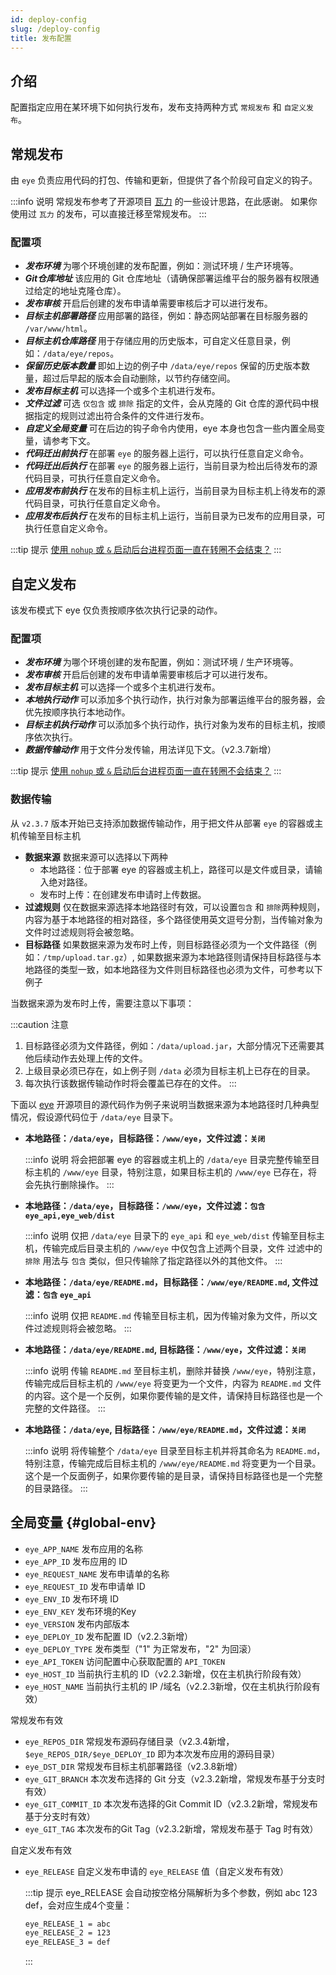 ```yaml
---
id: deploy-config
slug: /deploy-config
title: 发布配置
---
```


## 介绍
配置指定应用在某环境下如何执行发布，发布支持两种方式 `常规发布` 和 `自定义发布`。

## 常规发布
由 `eye` 负责应用代码的打包、传输和更新，但提供了各个阶段可自定义的钩子。

:::info 说明
常规发布参考了开源项目 [瓦力](https://github.com/meolu/walle-web) 的一些设计思路，在此感谢。
如果你使用过 `瓦力` 的发布，可以直接迁移至常规发布。
:::

### 配置项
- ***发布环境*** 为哪个环境创建的发布配置，例如：测试环境 / 生产环境等。
- ***Git仓库地址*** 该应用的 Git 仓库地址（请确保部署运维平台的服务器有权限通过给定的地址克隆仓库）。
- ***发布审核*** 开启后创建的发布申请单需要审核后才可以进行发布。
- ***目标主机部署路径*** 应用部署的路径，例如：静态网站部署在目标服务器的 `/var/www/html`。
- ***目标主机仓库路径*** 用于存储应用的历史版本，可自定义任意目录，例如：`/data/eye/repos`。
- ***保留历史版本数量*** 即如上边的例子中 `/data/eye/repos` 保留的历史版本数量，超过后早起的版本会自动删除，以节约存储空间。
- ***发布目标主机*** 可以选择一个或多个主机进行发布。
- ***文件过滤*** 可选 `仅包含` 或 `排除` 指定的文件，会从克隆的 Git 仓库的源代码中根据指定的规则过滤出符合条件的文件进行发布。
- ***自定义全局变量*** 可在后边的钩子命令内使用，eye 本身也包含一些内置全局变量，请参考下文。
- ***代码迁出前执行*** 在部署 `eye` 的服务器上运行，可以执行任意自定义命令。
- ***代码迁出后执行*** 在部署 `eye` 的服务器上运行，当前目录为检出后待发布的源代码目录，可执行任意自定义命令。
- ***应用发布前执行*** 在发布的目标主机上运行，当前目录为目标主机上待发布的源代码目录，可执行任意自定义命令。
- ***应用发布后执行*** 在发布的目标主机上运行，当前目录为已发布的应用目录，可执行任意自定义命令。

:::tip 提示
[使用 `nohup` 或 `&` 启动后台进程页面一直在转圈不会结束？](/docs/use-problem#nohup)
:::

## 自定义发布
该发布模式下 eye 仅负责按顺序依次执行记录的动作。

### 配置项
- ***发布环境*** 为哪个环境创建的发布配置，例如：测试环境 / 生产环境等。
- ***发布审核*** 开启后创建的发布申请单需要审核后才可以进行发布。
- ***发布目标主机*** 可以选择一个或多个主机进行发布。
- ***本地执行动作*** 可以添加多个执行动作，执行对象为部署运维平台的服务器，会优先按顺序执行本地动作。
- ***目标主机执行动作*** 可以添加多个执行动作，执行对象为发布的目标主机，按顺序依次执行。
- ***数据传输动作*** 用于文件分发传输，用法详见下文。（v2.3.7新增）

:::tip 提示
[使用 `nohup` 或 `&` 启动后台进程页面一直在转圈不会结束？](/docs/use-problem#nohup)
:::

### 数据传输
从 `v2.3.7` 版本开始已支持添加数据传输动作，用于把文件从部署 `eye` 的容器或主机传输至目标主机

- **数据来源** 数据来源可以选择以下两种
    - 本地路径：位于部署 eye 的容器或主机上，路径可以是文件或目录，请输入绝对路径。
    - 发布时上传：在创建发布申请时上传数据。
- **过滤规则** 仅在数据来源选择本地路径时有效，可以设置`包含` 和 `排除`两种规则，内容为基于本地路径的相对路径，多个路径使用英文逗号分割，当传输对象为文件时过滤规则将会被忽略。
- **目标路径** 如果数据来源为发布时上传，则目标路径必须为一个文件路径（例如：`/tmp/upload.tar.gz`）, 如果数据来源为本地路径则请保持目标路径与本地路径的类型一致，如本地路径为文件则目标路径也必须为文件，可参考以下例子

当数据来源为发布时上传，需要注意以下事项：

:::caution 注意
1. 目标路径必须为文件路径，例如：`/data/upload.jar`，大部分情况下还需要其他后续动作去处理上传的文件。
2. 上级目录必须已存在，如上例子则 `/data` 必须为目标主机上已存在的目录。
3. 每次执行该数据传输动作时将会覆盖已存在的文件。
:::

下面以 [eye](https://github.com/xqk/eye) 开源项目的源代码作为例子来说明当数据来源为本地路径时几种典型情况，假设源代码位于 `/data/eye` 目录下。

- **本地路径：`/data/eye`，目标路径：`/www/eye`，文件过滤：`关闭`**

  :::info 说明 
  将会把部署 eye 的容器或主机上的 `/data/eye` 目录完整传输至目标主机的 `/www/eye` 目录，特别注意，如果目标主机的 `/www/eye` 已存在，将会先执行删除操作。
  :::

- **本地路径：`/data/eye`，目标路径：`/www/eye`，文件过滤：`包含` `eye_api,eye_web/dist`**

  :::info 说明
  仅把 `/data/eye` 目录下的 `eye_api` 和 `eye_web/dist` 传输至目标主机，传输完成后目录主机的 `/www/eye` 中仅包含上述两个目录，文件
  过滤中的 `排除` 用法与 `包含` 类似，但只传输除了指定路径以外的其他文件。
  :::

- **本地路径：`/data/eye/README.md`，目标路径：`/www/eye/README.md`, 文件过滤：`包含` `eye_api`**

  :::info 说明
  仅把 `README.md` 传输至目标主机，因为传输对象为文件，所以文件过滤规则将会被忽略。
  :::

- **本地路径：`/data/eye/README.md`, 目标路径：`/www/eye`，文件过滤：`关闭`**

  :::info 说明
  传输 `README.md` 至目标主机，删除并替换 `/www/eye`，特别注意，传输完成后目标主机的 `/www/eye` 将变更为一个文件，内容为 `README.md` 
  文件的内容。这个是一个反例，如果你要传输的是文件，请保持目标路径也是一个完整的文件路径。
  :::

- **本地路径：`/data/eye`, 目标路径：`/www/eye/README.md`，文件过滤：`关闭`**

  :::info 说明
  将传输整个 `/data/eye` 目录至目标主机并将其命名为 `README.md`，特别注意，传输完成后目标主机的 `/www/eye/README.md` 将变更为一个目录。
  这个是一个反面例子，如果你要传输的是目录，请保持目标路径也是一个完整的目录路径。
  :::


## 全局变量 {#global-env}
- `eye_APP_NAME` 发布应用的名称
- `eye_APP_ID` 发布应用的 ID
- `eye_REQUEST_NAME` 发布申请单的名称
- `eye_REQUEST_ID` 发布申请单 ID
- `eye_ENV_ID` 发布环境 ID
- `eye_ENV_KEY` 发布环境的Key
- `eye_VERSION` 发布内部版本
- `eye_DEPLOY_ID` 发布配置 ID（v2.2.3新增）
- `eye_DEPLOY_TYPE` 发布类型（"1" 为正常发布，"2" 为回滚）
- `eye_API_TOKEN` 访问配置中心获取配置的 `API_TOKEN`
- `eye_HOST_ID` 当前执行主机的 ID（v2.2.3新增，仅在主机执行阶段有效）
- `eye_HOST_NAME` 当前执行主机的 IP /域名（v2.2.3新增，仅在主机执行阶段有效）

常规发布有效

- `eye_REPOS_DIR` 常规发布源码存储目录（v2.3.4新增，`$eye_REPOS_DIR/$eye_DEPLOY_ID` 即为本次发布应用的源码目录）
- `eye_DST_DIR` 常规发布目标主机部署路径（v2.3.8新增）
- `eye_GIT_BRANCH` 本次发布选择的 Git 分支（v2.3.2新增，常规发布基于分支时有效）
- `eye_GIT_COMMIT_ID` 本次发布选择的Git Commit ID（v2.3.2新增，常规发布基于分支时有效）
- `eye_GIT_TAG` 本次发布的Git Tag（v2.3.2新增，常规发布基于 Tag 时有效）

自定义发布有效

- `eye_RELEASE` 自定义发布申请的 `eye_RELEASE` 值（自定义发布有效）

  :::tip 提示
  eye_RELEASE 会自动按空格分隔解析为多个参数，例如 abc 123 def，会对应生成4个变量：
  ```bash
  eye_RELEASE_1 = abc
  eye_RELEASE_2 = 123
  eye_RELEASE_3 = def
  ```
  :::
